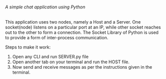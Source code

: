 ###### A simple chat application using Python

This application uses two nodes, namely a Host and a Server. One socket(node) listens on a particular
port at an IP, while other socket reaches out to the other to form a connection. The Socket Library
of Python is used to provide a form of inter-process communication.

Steps to make it work:
1) Open any CLI and run SERVER.py file
2) Open another tab on your terminal and run the HOST file.
3) Now send and receive messages as per the instructions given in the terminal.
